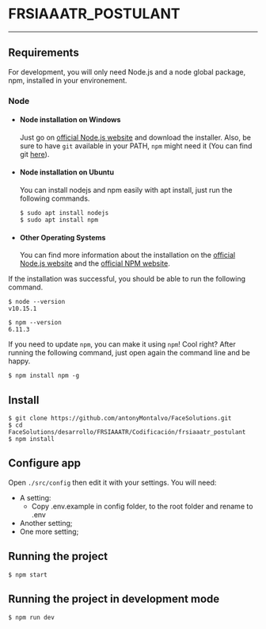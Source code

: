 # FRSIAAATR_POSTULANT



---

## Requirements

For development, you will only need Node.js and a node global package, npm, installed in your environement.

### Node

- #### Node installation on Windows

  Just go on [official Node.js website](https://nodejs.org/) and download the installer.
  Also, be sure to have `git` available in your PATH, `npm` might need it (You can find git [here](https://git-scm.com/)).

- #### Node installation on Ubuntu

  You can install nodejs and npm easily with apt install, just run the following commands.

      $ sudo apt install nodejs
      $ sudo apt install npm

- #### Other Operating Systems

  You can find more information about the installation on the [official Node.js website](https://nodejs.org/) and the [official NPM website](https://npmjs.org/).

If the installation was successful, you should be able to run the following command.

    $ node --version
    v10.15.1

    $ npm --version
    6.11.3

If you need to update `npm`, you can make it using `npm`! Cool right? After running the following command, just open again the command line and be happy.

    $ npm install npm -g

## Install

    $ git clone https://github.com/antonyMontalvo/FaceSolutions.git
    $ cd FaceSolutions/desarrollo/FRSIAAATR/Codificación/frsiaaatr_postulant
    $ npm install

## Configure app

Open `./src/config` then edit it with your settings. You will need:

- A setting:
  - Copy .env.example in config folder, to the root folder and rename to .env
- Another setting;
- One more setting;

## Running the project

    $ npm start
    
## Running the project in development mode

    $ npm run dev
